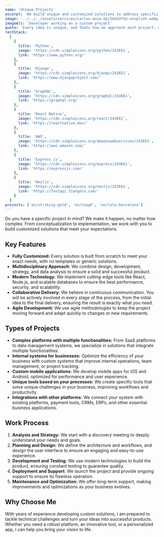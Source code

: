 ```yaml
---
name: 'Unique Projects'
excerpt: 'We build unique and customized solutions to address specific needs and bring your most ambitious ideas to life.'
image: '../../../assets/services/carlos-muza-hpjSkU2UYSU-unsplash.webp'
imageAlt: 'Developer working on a custom project'
quote: 'Every idea is unique, and thats how we approach each project: with creativity, experience, and a 100% personalized approach.'
techStack:
  [
    {
      title: 'Python',
      image: 'https://cdn.simpleicons.org/python/243E61',
      link: 'https://www.python.org/'
    },
    {
      title: 'Django',
      image: 'https://cdn.simpleicons.org/django/243E61',
      link: 'https://www.djangoproject.com/'
    },
    {
      title: 'GraphQL',
      image: 'https://cdn.simpleicons.org/graphql/243E61',
      link: 'https://graphql.org/'
    },
    {
      title: 'React Native',
      image: 'https://cdn.simpleicons.org/react/243E61',
      link: 'https://reactnative.dev/'
    },
    {
      title: 'AWS',
      image: 'https://cdn.simpleicons.org/amazonwebservices/243E61',
      link: 'https://aws.amazon.com/'
    },
    {
      title: 'Express.js',
      image: 'https://cdn.simpleicons.org/express/243E61',
      link: 'https://expressjs.com/'
    },
    {
      title: 'Nestjs',
      image: 'https://cdn.simpleicons.org/nestjs/243E61',
      link: 'https://fastapi.tiangolo.com/'
    }
  ]
projects: ['en/striking-gold', 'en/tough', 'en/lola-barcelona']
---
```


Do you have a specific project in mind? We make it happen, no matter how complex. From conceptualization to implementation, we work with you to build customized solutions that meet your expectations.

## Key Features

- **Fully Customized:** Every solution is built from scratch to meet your exact needs, with no templates or generic solutions.
- **Multidisciplinary Approach:** We combine design, development, strategy, and data analysis to ensure a solid and successful product.
- **Modern Technology:** We implement cutting-edge tools like React, Node.js, and scalable databases to ensure the best performance, security, and scalability.
- **Collaborative Delivery:** We believe in continuous communication. You will be actively involved in every stage of the process, from the initial idea to the final delivery, ensuring the result is exactly what you need.
- **Agile Development:** We use agile methodologies to keep the project moving forward and adapt quickly to changes or new requirements.

## Types of Projects

- **Complex platforms with multiple functionalities:** From SaaS platforms to data management systems, we specialize in solutions that integrate multiple functionalities.
- **Internal systems for businesses:** Optimize the efficiency of your business with custom systems that improve internal operations, team management, or project tracking.
- **Custom mobile applications:** We develop mobile apps for iOS and Android, optimized for performance and user experience.
- **Unique tools based on your processes:** We create specific tools that solve unique challenges in your business, improving workflows and productivity.
- **Integrations with other platforms:** We connect your system with existing platforms, payment tools, CRMs, ERPs, and other essential business applications.

## Work Process

1. **Analysis and Strategy:** We start with a discovery meeting to deeply understand your needs and goals.
2. **Planning and Design:** We define the architecture and workflows, and design the user interface to ensure an engaging and easy-to-use experience.
3. **Development and Testing:** We use modern technologies to build the product, ensuring constant testing to guarantee quality.
4. **Deployment and Support:** We launch the project and provide ongoing support to ensure its flawless operation.
5. **Maintenance and Optimization:** We offer long-term support, making improvements and optimizations as your business evolves.

## Why Choose Me

With years of experience developing custom solutions, I am prepared to tackle technical challenges and turn your ideas into successful products. Whether you need a robust platform, an innovative tool, or a personalized app, I can help you bring your vision to life.
